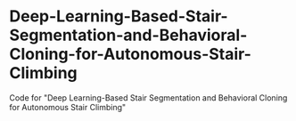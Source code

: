 # Deep-Learning-Based-Stair-Segmentation-and-Behavioral-Cloning-for-Autonomous-Stair-Climbing
Code for "Deep Learning-Based Stair Segmentation and Behavioral Cloning for Autonomous Stair Climbing"
